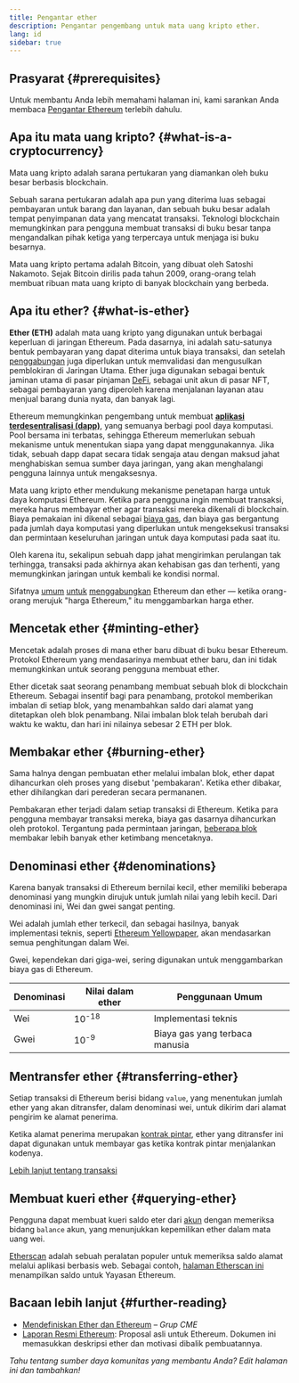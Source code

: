 ```yaml
---
title: Pengantar ether
description: Pengantar pengembang untuk mata uang kripto ether.
lang: id
sidebar: true
---
```


## Prasyarat {#prerequisites}

Untuk membantu Anda lebih memahami halaman ini, kami sarankan Anda membaca [Pengantar Ethereum](/developers/docs/intro-to-ethereum/) terlebih dahulu.

## Apa itu mata uang kripto? {#what-is-a-cryptocurrency}

Mata uang kripto adalah sarana pertukaran yang diamankan oleh buku besar berbasis blockchain.

Sebuah sarana pertukaran adalah apa pun yang diterima luas sebagai pembayaran untuk barang dan layanan, dan sebuah buku besar adalah tempat penyimpanan data yang mencatat transaksi. Teknologi blockchain memungkinkan para pengguna membuat transaksi di buku besar tanpa mengandalkan pihak ketiga yang terpercaya untuk menjaga isi buku besarnya.

Mata uang kripto pertama adalah Bitcoin, yang dibuat oleh Satoshi Nakamoto. Sejak Bitcoin dirilis pada tahun 2009, orang-orang telah membuat ribuan mata uang kripto di banyak blockchain yang berbeda.

## Apa itu ether? {#what-is-ether}

**Ether (ETH)** adalah mata uang kripto yang digunakan untuk berbagai keperluan di jaringan Ethereum. Pada dasarnya, ini adalah satu-satunya bentuk pembayaran yang dapat diterima untuk biaya transaksi, dan setelah [penggabungan](/eth2/merge) juga diperlukan untuk memvalidasi dan mengusulkan pemblokiran di Jaringan Utama. Ether juga digunakan sebagai bentuk jaminan utama di pasar pinjaman [DeFi](/defi), sebagai unit akun di pasar NFT, sebagai pembayaran yang diperoleh karena menjalanan layanan atau menjual barang dunia nyata, dan banyak lagi.

Ethereum memungkinkan pengembang untuk membuat [**aplikasi terdesentralisasi (dapp)**](/developers/docs/dapps), yang semuanya berbagi pool daya komputasi. Pool bersama ini terbatas, sehingga Ethereum memerlukan sebuah mekanisme untuk menentukan siapa yang dapat menggunakannya. Jika tidak, sebuah dapp dapat secara tidak sengaja atau dengan maksud jahat menghabiskan semua sumber daya jaringan, yang akan menghalangi pengguna lainnya untuk mengaksesnya.

Mata uang kripto ether mendukung mekanisme penetapan harga untuk daya komputasi Ethereum. Ketika para pengguna ingin membuat transaksi, mereka harus membayar ether agar transaksi mereka dikenali di blockchain. Biaya pemakaian ini dikenal sebagai [biaya gas](/developers/docs/gas/), dan biaya gas bergantung pada jumlah daya komputasi yang diperlukan untuk mengeksekusi transaksi dan permintaan keseluruhan jaringan untuk daya komputasi pada saat itu.

Oleh karena itu, sekalipun sebuah dapp jahat mengirimkan perulangan tak terhingga, transaksi pada akhirnya akan kehabisan gas dan terhenti, yang memungkinkan jaringan untuk kembali ke kondisi normal.

Sifatnya [umum](https://www.reuters.com/article/us-crypto-currencies-lending-insight-idUSKBN25M0GP#:~:text=price%20of%20ethereum) [untuk](https://abcnews.go.com/Business/bitcoin-slumps-week-low-amid-renewed-worries-chinese/story?id=78399845#:~:text=cryptocurrencies%20including%20ethereum) [menggabungkan](https://www.cnn.com/2021/03/14/tech/nft-art-buying/index.html#:~:text=price%20of%20ethereum) Ethereum dan ether — ketika orang-orang merujuk "harga Ethereum," itu menggambarkan harga ether.

## Mencetak ether {#minting-ether}

Mencetak adalah proses di mana ether baru dibuat di buku besar Ethereum. Protokol Ethereum yang mendasarinya membuat ether baru, dan ini tidak memungkinkan untuk seorang pengguna membuat ether.

Ether dicetak saat seorang penambang membuat sebuah blok di blockchain Ethereum. Sebagai insentif bagi para penambang, protokol memberikan imbalan di setiap blok, yang menambahkan saldo dari alamat yang ditetapkan oleh blok penambang. Nilai imbalan blok telah berubah dari waktu ke waktu, dan hari ini nilainya sebesar 2 ETH per blok.

## Membakar ether {#burning-ether}

Sama halnya dengan pembuatan ether melalui imbalan blok, ether dapat dihancurkan oleh proses yang disebut 'pembakaran'. Ketika ether dibakar, ether dihilangkan dari perederan secara permananen.

Pembakaran ether terjadi dalam setiap transaksi di Ethereum. Ketika para pengguna membayar transaksi mereka, biaya gas dasarnya dihancurkan oleh protokol. Tergantung pada permintaan jaringan, [beberapa blok](https://etherscan.io/block/12965263) membakar lebih banyak ether ketimbang mencetaknya.

## Denominasi ether {#denominations}

Karena banyak transaksi di Ethereum bernilai kecil, ether memiliki beberapa denominasi yang mungkin dirujuk untuk jumlah nilai yang lebih kecil. Dari denominasi ini, Wei dan gwei sangat penting.

Wei adalah jumlah ether terkecil, dan sebagai hasilnya, banyak implementasi teknis, seperti [Ethereum Yellowpaper](https://ethereum.github.io/yellowpaper/paper.pdf), akan mendasarkan semua penghitungan dalam Wei.

Gwei, kependekan dari giga-wei, sering digunakan untuk menggambarkan biaya gas di Ethereum.

| Denominasi | Nilai dalam ether | Penggunaan Umum                |
| ---------- | ----------------- | ------------------------------ |
| Wei        | 10<sup>-18</sup>  | Implementasi teknis            |
| Gwei       | 10<sup>-9</sup>   | Biaya gas yang terbaca manusia |

## Mentransfer ether {#transferring-ether}

Setiap transaksi di Ethereum berisi bidang `value`, yang menentukan jumlah ether yang akan ditransfer, dalam denominasi wei, untuk dikirim dari alamat pengirim ke alamat penerima.

Ketika alamat penerima merupakan [kontrak pintar](/developers/docs/smart-contracts/), ether yang ditransfer ini dapat digunakan untuk membayar gas ketika kontrak pintar menjalankan kodenya.

[Lebih lanjut tentang transaksi](/developers/docs/transactions/)

## Membuat kueri ether {#querying-ether}

Pengguna dapat membuat kueri saldo eter dari [akun](/developers/docs/accounts/) dengan memeriksa bidang `balance` akun, yang menunjukkan kepemilikan ether dalam mata uang wei.

[Etherscan](https://etherscan.io) adalah sebuah peralatan populer untuk memeriksa saldo alamat melalui aplikasi berbasis web. Sebagai contoh, [halaman Etherscan ini](https://etherscan.io/address/0xde0b295669a9fd93d5f28d9ec85e40f4cb697bae) menampilkan saldo untuk Yayasan Ethereum.

## Bacaan lebih lanjut {#further-reading}

- [Mendefiniskan Ether dan Ethereum](https://www.cmegroup.com/education/courses/introduction-to-ether/defining-ether-and-ethereum.html) – _Grup CME_
- [Laporan Resmi Ethereum](/whitepaper/): Proposal asli untuk Ethereum. Dokumen ini memasukkan deskripsi ether dan motivasi dibalik pembuatannya.

_Tahu tentang sumber daya komunitas yang membantu Anda? Edit halaman ini dan tambahkan!_
